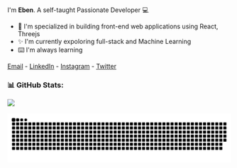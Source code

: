 I'm **Eben**.
A self-taught Passionate Developer 💻
- 🌱 I'm specialized in building front-end web applications using React, Threejs
- ✨ I'm currently expoloring full-stack and Machine Learning
- ⌨️ I'm always learning  

[## Connect with me]:#
 [Email](mailto:ebensenai2019@gmail.com) - [LinkedIn](https://www.linkedin.com/in/eben-b-gilbert-546b65308/) - [Instagram](https://www.instagram.com/eb_e__n/) - [Twitter](https://x.com/EbenBGilbert)

### 📊 GitHub Stats:
![](https://github-readme-stats.vercel.app/api?username=eb-en&theme=tokyonight&hide_border=true&include_all_commits=true)
<!--
![](https://github-readme-streak-stats.herokuapp.com/?user=eb-en&theme=tokyonight&hide_border=true)
![](https://github-readme-stats.vercel.app/api/top-langs/?username=eb-en&theme=dark&hide_border=false&include_all_commits=false&count_private=false&layout=compact)
-->
<picture>
  <source media="(prefers-color-scheme: dark)" srcset="https://raw.githubusercontent.com/eb-en/eb-en/output/github-snake-dark.svg" />
  <source media="(prefers-color-scheme: light)" srcset="https://raw.githubusercontent.com/eb-en/eb-en/output/github-snake.svg" />
  <img alt="github-snake" src="https://raw.githubusercontent.com/eb-en/eb-en/output/github-snake.svg" />
</picture>
